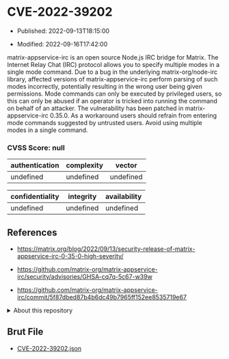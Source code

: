 # CVE-2022-39202

- Published: 2022-09-13T18:15:00

- Modified: 2022-09-16T17:42:00

matrix-appservice-irc is an open source Node.js IRC bridge for Matrix. The Internet Relay Chat (IRC) protocol allows you to specify multiple modes in a single mode command. Due to a bug in the underlying matrix-org/node-irc library, affected versions of matrix-appservice-irc perform parsing of such modes incorrectly, potentially resulting in the wrong user being given permissions. Mode commands can only be executed by privileged users, so this can only be abused if an operator is tricked into running the command on behalf of an attacker. The vulnerability has been patched in matrix-appservice-irc 0.35.0. As a workaround users should refrain from entering mode commands suggested by untrusted users. Avoid using multiple modes in a single command.

### CVSS Score: **null**

| authentication | complexity | vector |
| --- | --- | --- |
| undefined | undefined | undefined |

| confidentiality | integrity | availability |
| --- | --- | --- |
| undefined | undefined | undefined |

## References

* https://matrix.org/blog/2022/09/13/security-release-of-matrix-appservice-irc-0-35-0-high-severity/

* https://github.com/matrix-org/matrix-appservice-irc/security/advisories/GHSA-cq7q-5c67-w39w

* https://github.com/matrix-org/matrix-appservice-irc/commit/5f87dbed87b4b6dc49b7965ff152ee8535719e67

<details>
<summary>About this repository</summary> 

  This repository is part of the project [Live Hack CVE](https://github.com/Live-Hack-CVE). Main website can be found [www.live-hack.org](https://www.live-hack.org) 
  
  Made by [Sn0wAlice](https://github.com/Sn0wAlice) for the people that care about security and need to have a feed of the latest CVEs. Hope you enjoy it, don't forget to star the repo and follow me on [Twitter](https://twitter.com/Sn0wAlice) and [Github](https://github.com/Sn0wAlice). And that is my [personnal website](https://www.alice-snow.me/)

  - [Home Page](https://github.com/Live-Hack-CVE)
  - [Framework](https://github.com/Live-Hack-CVE/cve-framework)
  - [CVE database](https://github.com/Live-Hack-CVE/full_database)
  - [Changelog](https://github.com/Live-Hack-CVE/Changelog)
</details>

## Brut File

* [CVE-2022-39202.json](https://raw.githubusercontent.com/Live-Hack-CVE/full_database/main/cves/2022/CVE-2022-39202.json)

